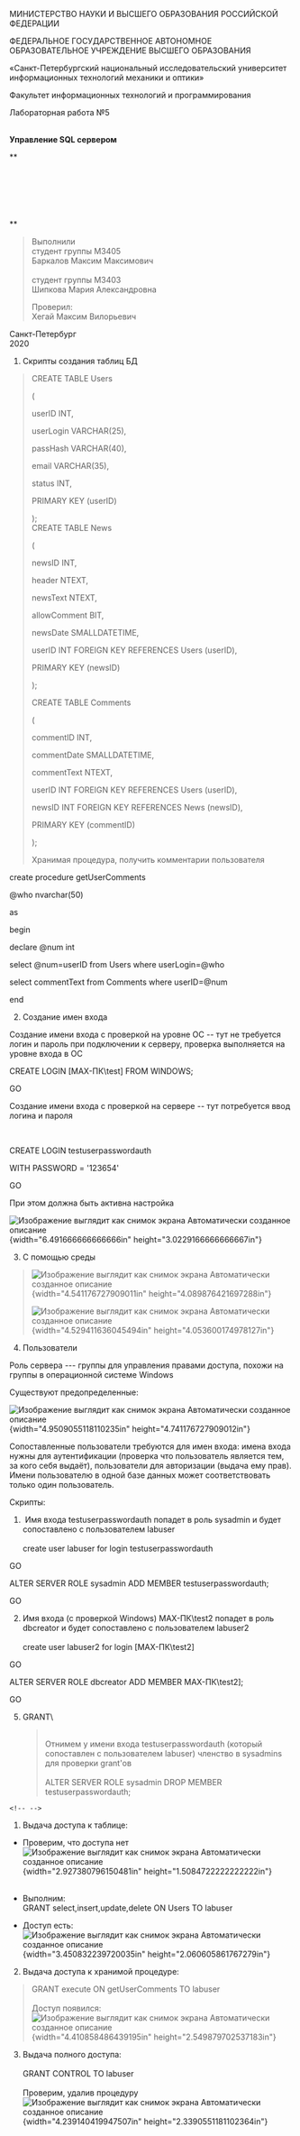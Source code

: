 МИНИСТЕРСТВО НАУКИ И ВЫСШЕГО ОБРАЗОВАНИЯ РОССИЙСКОЙ ФЕДЕРАЦИИ

ФЕДЕРАЛЬНОЕ ГОСУДАРСТВЕННОЕ АВТОНОМНОЕ ОБРАЗОВАТЕЛЬНОЕ УЧРЕЖДЕНИЕ
ВЫСШЕГО ОБРАЗОВАНИЯ

«Санкт-Петербургский национальный исследовательский университет\
информационных технологий механики и оптики»

Факультет информационных технологий и программирования

Лабораторная работа №5

**\
Управление SQL сервером**

**\
\
\
\
\
\
\
**

> Выполнили\
> студент группы М3405\
> Баркалов Максим Максимович\
> \
> студент группы М3403\
> Шипкова Мария Александровна
>
> Проверил:\
> Хегай Максим Вилорьевич

Санкт-Петербург\
2020

1.  Скрипты создания таблиц БД

> CREATE TABLE Users
>
> (
>
> userID INT,
>
> userLogin VARCHAR(25),
>
> passHash VARCHAR(40),
>
> email VARCHAR(35),
>
> status INT,
>
> PRIMARY KEY (userID)
>
> );\
> CREATE TABLE News
>
> (
>
> newsID INT,
>
> header NTEXT,
>
> newsText NTEXT,
>
> allowComment BIT,
>
> newsDate SMALLDATETIME,
>
> userID INT FOREIGN KEY REFERENCES Users (userID),
>
> PRIMARY KEY (newsID)
>
> );
>
> CREATE TABLE Comments
>
> (
>
> commentID INT,
>
> commentDate SMALLDATETIME,
>
> commentText NTEXT,
>
> userID INT FOREIGN KEY REFERENCES Users (userID),
>
> newsID INT FOREIGN KEY REFERENCES News (newsID),
>
> PRIMARY KEY (commentID)
>
> );
>
> Хранимая процедура, получить комментарии пользователя

create procedure getUserComments

\@who nvarchar(50)

as

begin

declare \@num int

select \@num=userID from Users where userLogin=\@who

select commentText from Comments where userID=\@num

end

2.  Создание имен входа

Создание имени входа с проверкой на уровне ОС -- тут не требуется логин
и пароль при подключении к серверу, проверка выполняется на уровне входа
в ОС

﻿CREATE LOGIN \[MAX-ПК\\test\] FROM WINDOWS;

GO

Создание имени входа с проверкой на сервере -- тут потребуется ввод
логина и пароля

﻿

CREATE LOGIN testuserpasswordauth

WITH PASSWORD = \'123654\'

GO

При этом должна быть активна настройка

![Изображение выглядит как снимок экрана Автоматически созданное
описание](./lab-5//media/image1.png){width="6.491666666666666in"
height="3.0229166666666667in"}

3.  С помощью среды

> ![Изображение выглядит как снимок экрана Автоматически созданное
> описание](./lab-5//media/image2.png){width="4.541176727909011in"
> height="4.089876421697288in"}
>
> ![Изображение выглядит как снимок экрана Автоматически созданное
> описание](./lab-5//media/image3.png){width="4.529411636045494in"
> height="4.053600174978127in"}

4.  Пользователи

Роль сервера --- группы для управления правами доступа, похожи на группы
в операционной системе Windows

Существуют предопределенные:

![Изображение выглядит как снимок экрана Автоматически созданное
описание](./lab-5//media/image4.png){width="4.9509055118110235in"
height="4.741176727909012in"}

Сопоставленные пользователи требуются для имен входа: имена входа нужны
для аутентификации (проверка что пользователь является тем, за кого себя
выдаёт), пользователи для авторизации (выдача ему прав). Имени
пользователю в одной базе данных может соответствовать только один
пользователь.

Скрипты:

1.  ﻿ Имя входа testuserpasswordauth попадет в роль sysadmin и будет
    сопоставлено с пользователем labuser\
    \
    create user labuser for login testuserpasswordauth

GO

ALTER SERVER ROLE sysadmin ADD MEMBER testuserpasswordauth;

GO

2.  Имя входа (с проверкой Windows) MAX-ПК\\test2 попадет в роль
    dbcreator и будет сопоставлено с пользователем labuser2\
    \
    ﻿create user labuser2 for login \[MAX-ПК\\test2\]

GO

ALTER SERVER ROLE dbcreator ADD MEMBER MAX-ПК\\test2\];

GO

5.  GRANT\
    > \
    > Отнимем у имени входа testuserpasswordauth (который сопоставлен с
    > пользователем labuser) членство в sysadmins для проверки grant'ов\
    > \
    > ALTER SERVER ROLE sysadmin DROP MEMBER testuserpasswordauth;

```{=html}
<!-- -->
```
1.  Выдача доступа к таблице:

-   Проверим, что доступа нет\
    ![Изображение выглядит как снимок экрана Автоматически созданное
    описание](./lab-5//media/image5.png){width="2.927380796150481in"
    height="1.5084722222222222in"}\
    ﻿

-   Выполним:\
    GRANT select,insert,update,delete ON Users TO labuser

-   Доступ есть:\
    ![Изображение выглядит как снимок экрана Автоматически созданное
    описание](./lab-5//media/image6.png){width="3.450832239720035in"
    height="2.060605861767279in"}

2.  Выдача доступа к хранимой процедуре:

> ﻿GRANT execute ON getUserComments TO labuser\
> \
> Доступ появился:\
> ![Изображение выглядит как снимок экрана Автоматически созданное
> описание](./lab-5//media/image7.png){width="4.410858486439195in"
> height="2.549879702537183in"}

3.  Выдача полного доступа:\
    ﻿\
    GRANT CONTROL TO labuser\
    \
    Проверим, удалив процедуру\
    ![Изображение выглядит как снимок экрана Автоматически созданное
    описание](./lab-5//media/image8.png){width="4.239140419947507in"
    height="2.3390551181102364in"}
